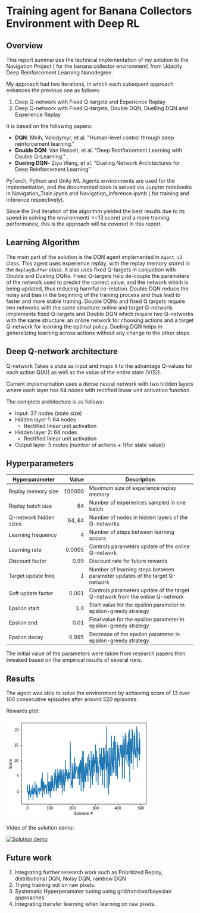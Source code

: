 # Training agent for  Banana Collectors Environment with Deep RL

## Overview

This report summarizes the technical implementation of my solution to the Navigation Project ( for the banana collector environment) from Udacity Deep Reinforcement Learning Nanodegree.

My approach had two iterations, in which each subequent approach enhances the previous one as follows:

1. Deep Q-network with Fixed Q-targets and Experience Replay
2. Deep Q-network with Fixed Q-targets, Double DQN, Duelling DQN and Experience Replay

It is based on the following papers:

- **DQN**: Mnih, Volodymyr, et al. "Human-level control through deep reinforcement learning."
- **Double DQN**: Van Hasselt, et al. "Deep Reinforcement Learning with Double Q-Learning." .
- **Dueling DQN**- Ziyu Wang, et al. "Dueling Network Architectures for Deep Reinforcement Learning"

PyTorch, Python and Unity ML Agents environments are used for the implementation, and the documented code is served via Jupyter notebooks in Navigation_Train.ipynb and Navigation_Inference.ipynb ( for training and inference respectively).

Since the 2nd iteration of the algorithm yielded the best results due to its speed in solving the environment( >=13 score) and a more training performance, this is the approach will be covered in this report.

## Learning Algorithm

The main part of the solution is the DQN agent implemented in `Agent_v2` class.
This agent uses experience replay, with the replay memory stored in the `ReplayBuffer` class.
It also uses fixed Q-targets in conjuction with Double and Dueling DQNs. Fixed Q-targets help de-couple the parameters of the network used to predict the correct value, and the network which is being updated, thus reducing harmful co-relation. Double DQN reduce the noisy and bias in the beginning of the training process and thus lead to faster and more stable training. Double DQNs and fixed Q targets require two networks with the same structure: online and target Q-networls iimplements fixed Q-targets and Double DQN which require two Q-networks with the same structure: an online network for choosing actions and a target Q-network for learning the optimal policy. Dueling DQN helps in generalizing learning across actions without any change to the other steps.


## Deep Q-network architecture

Q-network Takes a state as input and maps it to the advantage Q-values for each action Q(A)) as well as the value of the entire state (V(S)).

Current implementation uses a dense neural network with two hidden layers where each layer has 64 nodes with 
rectified linear unit activation function. 

The complete architecture is as follows:
 
- Input: 37 nodes (state size)
- Hidden layer 1: 64 nodes
    - Rectified linear unit activation 
- Hidden layer 2: 64 nodes
    - Rectified linear unit activation
- Output layer: 5 nodes (number of actions + 1(for state value))

## Hyperparameters

| Hyperparameter | Value | Description |
|---|---:|---|
| Replay memory size | 100000 | Maximum size of experience replay memory |
| Replay batch size | 64 | Number of experiences sampled in one batch |
| Q-network hidden sizes | 64, 64 | Number of nodes in hidden layers of the Q-networks |
| Learning frequency | 4 | Number of steps between learning occurs |
| Learning  rate | 0.0005 | Controls parameters update of the online Q-network |
| Discount factor | 0.99 | Discount rate for future rewards |
| Target update freq | 1 | Number of learning steps between parameter updates of the target Q-network |
| Soft update factor | 0.001 | Controls parameters update of the target Q-network from the online Q-network |
| Epsilon start | 1.0 | Start value for the epsilon parameter in epsilon-greedy strategy |
| Epsilon end | 0.01 | Final value for the epsilon parameter in epsilon-greedy strategy |
| Epsilon decay | 0.995 | Decrease of the epsilon parameter in epsilon-greedy strategy |

The initial value of the parameters were taken from research papers then tweaked based on the empirical results of several runs.

## Results

The agent was able to solve the environment by achieving score of 13 over 100 consecutive episodes after around 520 episodes.

Rewards plot:

![Rewards plot](rewards.png)

Video of the solution demo:

[![Solution demo](https://img.youtube.com/vi/tfKJGH8lEMY/0.jpg)](https://youtu.be/tfKJGH8lEMY)

## Future work

1. Integrating further research work such as Prioritized Replay, distributional DQN, Noisy DQN, rainbow DQN
2. Trying training out on raw pixels.
3. Systematic Hyperperamater tuning using grid/random/bayesian approaches
4. Integrating transfer learning when learning on raw pixels.






